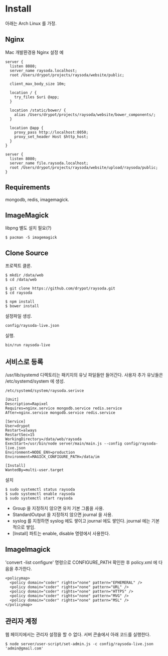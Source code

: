 # Install

아래는 Arch Linux 를 가정.

## Nginx

Mac 개발환경용 Nginx 설정 예

    server {
      listen 8080;
      server_name raysoda.localhost;
      root /Users/drypot/projects/raysoda/website/public;

      client_max_body_size 10m;

      location / {
        try_files $uri @app;
      }

      location /static/bower/ {
        alias /Users/drypot/projects/raysoda/website/bower_components/;
      }

      location @app {
        proxy_pass http://localhost:8050;
        proxy_set_header Host $http_host;
      }
    }

    server {
      listen 8080;
      server_name file.raysoda.localhost;
      root /Users/drypot/projects/raysoda/website/upload/raysoda/public;
    }

## Requirements

mongodb, redis, imagemagick.

## ImageMagick

libpng 별도 설치 필요(?)

    $ pacman -S imagemagick

## Clone Source

프로젝트 클론.

    $ mkdir /data/web
    $ cd /data/web

    $ git clone https://github.com/drypot/raysoda.git
    $ cd raysoda

    $ npm install
    $ bower install

설정파일 생성.

    config/raysoda-live.json

실행.

    bin/run raysoda-live


## 서비스로 등록

/usr/lib/systemd 디렉토리는 패키지의 유닛 파일들만 들어간다.
사용자 추가 유닛들은 /etc/systemd/system 에 생성.

    /etc/systemd/system/raysoda.serivce

    [Unit]
    Description=Rapixel
    Requires=nginx.service mongodb.service redis.service
    After=nginx.service mongodb.service redis.service

    [Service]
    User=drypot
    Restart=always
    RestartSec=15
    WorkingDirectory=/data/web/raysoda
    ExecStart=/usr/bin/node server/main/main.js --config config/raysoda-live.json
    Environment=NODE_ENV=production
    Environment=MAGICK_CONFIGURE_PATH=/data/im

    [Install]
    WantedBy=multi-user.target

설치

    $ sudo systemctl status raysoda
    $ sudo systemctl enable raysoda
    $ sudo systemctl start raysoda

* Group 을 지정하지 않으면 유저 기본 그룹을 사용.
* StandardOutput 을 지정하지 않으면 journal 을 사용.
* syslog 를 지정하면 syslog 에도 쌓이고 journal 에도 쌓인다. journal 에는 기본적으로 쌓임.
* [Install] 파트는 enable, disable 명령에서 사용한다.


## ImageImagick

'convert -list configure' 명령으로 CONFIGURE_PATH 확인한 후 policy.xml 에 다음을 추가한다.

    <policymap>
      <policy domain="coder" rights="none" pattern="EPHEMERAL" />
      <policy domain="coder" rights="none" pattern="URL" />
      <policy domain="coder" rights="none" pattern="HTTPS" />
      <policy domain="coder" rights="none" pattern="MVG" />
      <policy domain="coder" rights="none" pattern="MSL" />
    </policymap>


## 관리자 계정

웹 페이지에서는 관리자 설정을 할 수 없다. 서버 콘솔에서 아래 코드를 실행한다.

    $ node server/user-script/set-admin.js -c config/raysoda-live.json 'admin@gmail.com'

